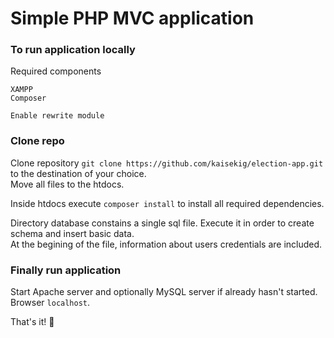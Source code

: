 # Simple PHP MVC application

### To run application locally

Required components

```
XAMPP
Composer
```

`Enable rewrite module`

### Clone repo

Clone repository `git clone https://github.com/kaisekig/election-app.git` to the destination of your choice.\
Move all files to the htdocs.

Inside htdocs execute `composer install` to install all required dependencies.

Directory database constains a single sql file. Execute it in order to create schema and insert basic data.\
At the begining of the file, information about users credentials are included.

### Finally run application

Start Apache server and optionally MySQL server if already hasn't started.\
Browser `localhost`.

That's it! 🎉
